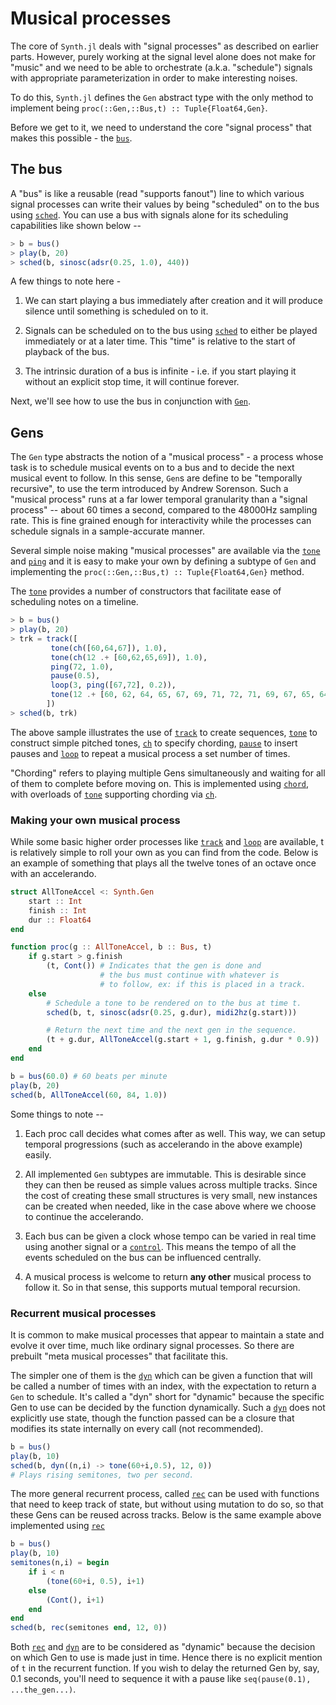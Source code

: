 # Musical processes

The core of `Synth.jl` deals with "signal processes" as described on earlier
parts. However, purely working at the signal level alone does not make for
"music" and we need to be able to orchestrate (a.k.a. "schedule") signals with
appropriate parameterization in order to make interesting noises.

To do this, `Synth.jl` defines the `Gen` abstract type with the only method to
implement being `proc(::Gen,::Bus,t) :: Tuple{Float64,Gen}`.

Before we get to it, we need to understand the core "signal process" that makes
this possible - the [`bus`](@ref). 

## The bus

A "bus" is like a reusable (read "supports fanout") line to which various
signal processes can write their values by being "scheduled" on to the bus
using [`sched`](@ref). You can use a bus with signals alone for its scheduling
capabilities like shown below --

```julia
> b = bus()
> play(b, 20)
> sched(b, sinosc(adsr(0.25, 1.0), 440))
```

A few things to note here -

1. We can start playing a bus immediately after creation and it will
   produce silence until something is scheduled on to it.

2. Signals can be scheduled on to the bus using [`sched`](@ref) to either
   be played immediately or at a later time. This "time" is relative to the
   start of playback of the bus.

3. The intrinsic duration of a bus is infinite - i.e. if you start playing
   it without an explicit stop time, it will continue forever.

Next, we'll see how to use the bus in conjunction with [`Gen`](@ref).

## Gens

The `Gen` type abstracts the notion of a "musical process" - a process whose
task is to schedule musical events on to a bus and to decide the next musical
event to follow. In this sense, `Gen`s are define to be "temporally recursive",
to use the term introduced by Andrew Sorenson. Such a "musical process" runs at
a far lower temporal granularity than a "signal process" -- about 60 times a
second, compared to the 48000Hz sampling rate. This is fine grained enough for
interactivity while the processes can schedule signals in a sample-accurate
manner.

Several simple noise making "musical processes" are available via the [`tone`](@ref)
and [`ping`](@ref) and it is easy to make your own by defining a subtype of `Gen`
and implementing the `proc(::Gen,::Bus,t) :: Tuple{Float64,Gen}` method.

The [`tone`](@ref) provides a number of constructors that facilitate ease of
scheduling notes on a timeline.

```julia
> b = bus()
> play(b, 20)
> trk = track([
         tone(ch([60,64,67]), 1.0),
         tone(ch(12 .+ [60,62,65,69]), 1.0),
         ping(72, 1.0),
         pause(0.5),
         loop(3, ping([67,72], 0.2)),
         tone(12 .+ [60, 62, 64, 65, 67, 69, 71, 72, 71, 69, 67, 65, 64, 62, 60], 1/16)
        ])
> sched(b, trk)
```

The above sample illustrates the use of [`track`](@ref) to create sequences,
[`tone`](@ref) to construct simple pitched tones, [`ch`](@ref) to specify
chording, [`pause`](@ref) to insert pauses and [`loop`](@ref) to repeat
a musical process a set number of times.

"Chording" refers to playing multiple Gens simultaneously and waiting for all of
them to complete before moving on. This is implemented using [`chord`](@ref),
with overloads of [`tone`](@ref) supporting chording via [`ch`](@ref).

### Making your own musical process

While some basic higher order processes like [`track`](@ref) and [`loop`](@ref)
are available, t is relatively simple to roll your own as you can find from the
code. Below is an example of something that plays all the twelve tones of an
octave once with an accelerando.

```julia
struct AllToneAccel <: Synth.Gen
    start :: Int
    finish :: Int
    dur :: Float64
end

function proc(g :: AllToneAccel, b :: Bus, t)
    if g.start > g.finish
        (t, Cont()) # Indicates that the gen is done and
                    # the bus must continue with whatever is
                    # to follow, ex: if this is placed in a track.
    else
        # Schedule a tone to be rendered on to the bus at time t.
        sched(b, t, sinosc(adsr(0.25, g.dur), midi2hz(g.start)))

        # Return the next time and the next gen in the sequence.
        (t + g.dur, AllToneAccel(g.start + 1, g.finish, g.dur * 0.9))
    end
end

b = bus(60.0) # 60 beats per minute
play(b, 20)
sched(b, AllToneAccel(60, 84, 1.0))
```

Some things to note --

1. Each proc call decides what comes after as well. This way, we can
   setup temporal progressions (such as accelerando in the above example)
   easily.

2. All implemented `Gen` subtypes are immutable. This is desirable since they
   can then be reused as simple values across multiple tracks. Since the cost
   of creating these small structures is very small, new instances can be
   created when needed, like in the case above where we choose to continue the
   accelerando.

3. Each bus can be given a clock whose tempo can be varied in real time using
   another signal or a [`control`](@ref). This means the tempo of all the events
   scheduled on the bus can be influenced centrally.

4. A musical process is welcome to return **any other** musical process to
   follow it. So in that sense, this supports mutual temporal recursion.

### Recurrent musical processes

It is common to make musical processes that appear to maintain a state and
evolve it over time, much like ordinary signal processes. So there are 
prebuilt "meta musical processes" that facilitate this.

The simpler one of them is the [`dyn`](@ref) which can be given a function
that will be called a number of times with an index, with the expectation
to return a `Gen` to schedule. It's called a "dyn" short for "dynamic" because
the specific Gen to use can be decided by the function dynamically. Such a
[`dyn`](@ref) does not explicitly use state, though the function passed can be
a closure that modifies its state internally on every call (not recommended).

```julia
b = bus()
play(b, 10)
sched(b, dyn((n,i) -> tone(60+i,0.5), 12, 0))
# Plays rising semitones, two per second.
```

The more general recurrent process, called [`rec`](@ref) can be used with
functions that need to keep track of state, but without using mutation to
do so, so that these Gens can be reused across tracks. Below is the same
example above implemented using [`rec`](@ref)

```julia
b = bus()
play(b, 10)
semitones(n,i) = begin
    if i < n
        (tone(60+i, 0.5), i+1)
    else
        (Cont(), i+1)
    end
end
sched(b, rec(semitones end, 12, 0))
```

Both [`rec`](@ref) and [`dyn`](@ref) are to be considered as "dynamic"
because the decision on which Gen to use is made just in time. Hence
there is no explicit mention of `t` in the recurrent function. If you
wish to delay the returned Gen by, say, 0.1 seconds, you'll need to
sequence it with a pause like `seq(pause(0.1), ...the_gen...)`.










